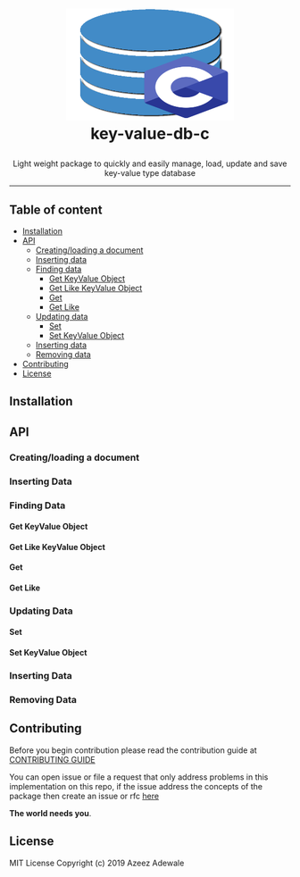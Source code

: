 # <p style="text-align: center;" align="center"><img src="https://github.com/keyvaluedb/key-value-db/raw/master/icons/key-value-db-c.png" alt="key-value-db-c" style="width:300px;height:200px;" width="300" height="200" /><br /> key-value-db-c</p>

<p style="text-align: center;" align="center">Light weight package to quickly and easily manage, load, update and save key-value type database </p>

___

## Table of content
- [Installation](#installation)
- [API](#api)
	- [Creating/loading a document](#creating/loading-a-document)
	- [Inserting data](#inserting-data)
	- [Finding data](#finding-data)
	    - [Get KeyValue Object](#get-keyvalue-object)
	    - [Get Like KeyValue Object](#get-like-keyvalue-object)
	    - [Get](#get-like)
	    - [Get Like](#get-like)
	- [Updating data](#updating-data)
        - [Set](#set)
        - [Set KeyValue Object](#set-keyvalue-object)
	- [Inserting data](#inserting-data)
	- [Removing data](#removing-data)
- [Contributing](#contributing)
- [License](#license)

## Installation

## API

### Creating/loading a document

### Inserting Data

### Finding Data

#### Get KeyValue Object

#### Get Like KeyValue Object

#### Get

#### Get Like

### Updating Data

#### Set

#### Set KeyValue Object

### Inserting Data

### Removing Data

## Contributing

Before you begin contribution please read the contribution guide at [CONTRIBUTING GUIDE](https://keyvaluedb.github.io/contributing.html)

You can open issue or file a request that only address problems in this implementation on this repo, if the issue address the concepts of the package then create an issue or rfc [here](https://github.com/keyvaluedb/key-value-db/)

**The world needs you**.

## License

MIT License Copyright (c) 2019 Azeez Adewale

